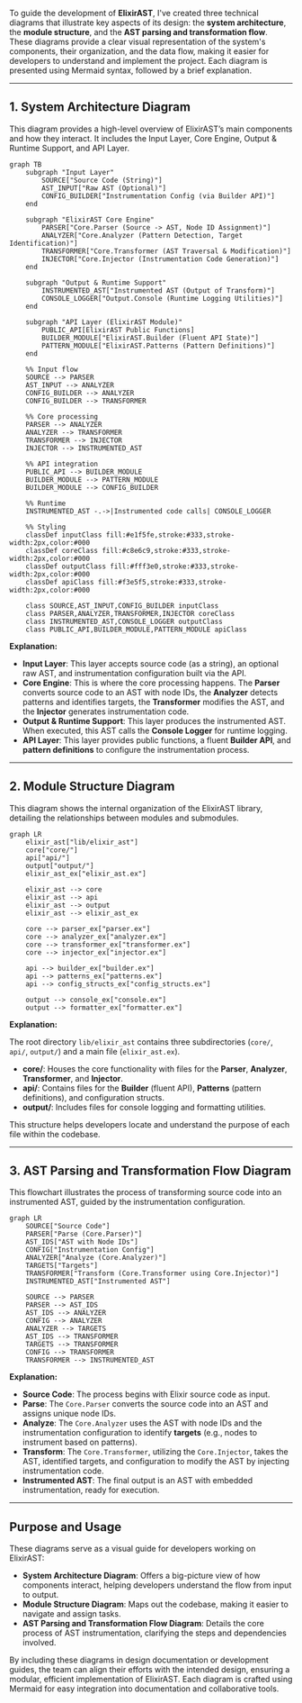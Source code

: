 To guide the development of **ElixirAST**, I've created three technical diagrams that illustrate key aspects of its design: the **system architecture**, the **module structure**, and the **AST parsing and transformation flow**. These diagrams provide a clear visual representation of the system's components, their organization, and the data flow, making it easier for developers to understand and implement the project. Each diagram is presented using Mermaid syntax, followed by a brief explanation.

---

## 1. System Architecture Diagram

This diagram provides a high-level overview of ElixirAST’s main components and how they interact. It includes the Input Layer, Core Engine, Output & Runtime Support, and API Layer.

```mermaid
graph TB
    subgraph "Input Layer"
        SOURCE["Source Code (String)"]
        AST_INPUT["Raw AST (Optional)"]
        CONFIG_BUILDER["Instrumentation Config (via Builder API)"]
    end

    subgraph "ElixirAST Core Engine"
        PARSER["Core.Parser (Source -> AST, Node ID Assignment)"]
        ANALYZER["Core.Analyzer (Pattern Detection, Target Identification)"]
        TRANSFORMER["Core.Transformer (AST Traversal & Modification)"]
        INJECTOR["Core.Injector (Instrumentation Code Generation)"]
    end

    subgraph "Output & Runtime Support"
        INSTRUMENTED_AST["Instrumented AST (Output of Transform)"]
        CONSOLE_LOGGER["Output.Console (Runtime Logging Utilities)"]
    end

    subgraph "API Layer (ElixirAST Module)"
        PUBLIC_API[ElixirAST Public Functions]
        BUILDER_MODULE["ElixirAST.Builder (Fluent API State)"]
        PATTERN_MODULE["ElixirAST.Patterns (Pattern Definitions)"]
    end

    %% Input flow
    SOURCE --> PARSER
    AST_INPUT --> ANALYZER
    CONFIG_BUILDER --> ANALYZER
    CONFIG_BUILDER --> TRANSFORMER

    %% Core processing
    PARSER --> ANALYZER
    ANALYZER --> TRANSFORMER
    TRANSFORMER --> INJECTOR
    INJECTOR --> INSTRUMENTED_AST

    %% API integration
    PUBLIC_API --> BUILDER_MODULE
    BUILDER_MODULE --> PATTERN_MODULE
    BUILDER_MODULE --> CONFIG_BUILDER

    %% Runtime
    INSTRUMENTED_AST -.->|Instrumented code calls| CONSOLE_LOGGER

    %% Styling
    classDef inputClass fill:#e1f5fe,stroke:#333,stroke-width:2px,color:#000
    classDef coreClass fill:#c8e6c9,stroke:#333,stroke-width:2px,color:#000
    classDef outputClass fill:#fff3e0,stroke:#333,stroke-width:2px,color:#000
    classDef apiClass fill:#f3e5f5,stroke:#333,stroke-width:2px,color:#000

    class SOURCE,AST_INPUT,CONFIG_BUILDER inputClass
    class PARSER,ANALYZER,TRANSFORMER,INJECTOR coreClass
    class INSTRUMENTED_AST,CONSOLE_LOGGER outputClass
    class PUBLIC_API,BUILDER_MODULE,PATTERN_MODULE apiClass
```

**Explanation:**

* **Input Layer**: This layer accepts source code (as a string), an optional raw AST, and instrumentation configuration built via the API.
* **Core Engine**: This is where the core processing happens. The **Parser** converts source code to an AST with node IDs, the **Analyzer** detects patterns and identifies targets, the **Transformer** modifies the AST, and the **Injector** generates instrumentation code.
* **Output & Runtime Support**: This layer produces the instrumented AST. When executed, this AST calls the **Console Logger** for runtime logging.
* **API Layer**: This layer provides public functions, a fluent **Builder API**, and **pattern definitions** to configure the instrumentation process.

---

## 2. Module Structure Diagram

This diagram shows the internal organization of the ElixirAST library, detailing the relationships between modules and submodules.

```mermaid
graph LR
    elixir_ast["lib/elixir_ast"]
    core["core/"]
    api["api/"]
    output["output/"]
    elixir_ast_ex["elixir_ast.ex"]

    elixir_ast --> core
    elixir_ast --> api
    elixir_ast --> output
    elixir_ast --> elixir_ast_ex

    core --> parser_ex["parser.ex"]
    core --> analyzer_ex["analyzer.ex"]
    core --> transformer_ex["transformer.ex"]
    core --> injector_ex["injector.ex"]

    api --> builder_ex["builder.ex"]
    api --> patterns_ex["patterns.ex"]
    api --> config_structs_ex["config_structs.ex"]

    output --> console_ex["console.ex"]
    output --> formatter_ex["formatter.ex"]
```

**Explanation:**

The root directory `lib/elixir_ast` contains three subdirectories (`core/`, `api/`, `output/`) and a main file (`elixir_ast.ex`).

* **core/**: Houses the core functionality with files for the **Parser**, **Analyzer**, **Transformer**, and **Injector**.
* **api/**: Contains files for the **Builder** (fluent API), **Patterns** (pattern definitions), and configuration structs.
* **output/**: Includes files for console logging and formatting utilities.

This structure helps developers locate and understand the purpose of each file within the codebase.

---

## 3. AST Parsing and Transformation Flow Diagram

This flowchart illustrates the process of transforming source code into an instrumented AST, guided by the instrumentation configuration.

```mermaid
graph LR
    SOURCE["Source Code"]
    PARSER["Parse (Core.Parser)"]
    AST_IDS["AST with Node IDs"]
    CONFIG["Instrumentation Config"]
    ANALYZER["Analyze (Core.Analyzer)"]
    TARGETS["Targets"]
    TRANSFORMER["Transform (Core.Transformer using Core.Injector)"]
    INSTRUMENTED_AST["Instrumented AST"]

    SOURCE --> PARSER
    PARSER --> AST_IDS
    AST_IDS --> ANALYZER
    CONFIG --> ANALYZER
    ANALYZER --> TARGETS
    AST_IDS --> TRANSFORMER
    TARGETS --> TRANSFORMER
    CONFIG --> TRANSFORMER
    TRANSFORMER --> INSTRUMENTED_AST
```

**Explanation:**

* **Source Code**: The process begins with Elixir source code as input.
* **Parse**: The `Core.Parser` converts the source code into an AST and assigns unique node IDs.
* **Analyze**: The `Core.Analyzer` uses the AST with node IDs and the instrumentation configuration to identify **targets** (e.g., nodes to instrument based on patterns).
* **Transform**: The `Core.Transformer`, utilizing the `Core.Injector`, takes the AST, identified targets, and configuration to modify the AST by injecting instrumentation code.
* **Instrumented AST**: The final output is an AST with embedded instrumentation, ready for execution.

---

## Purpose and Usage

These diagrams serve as a visual guide for developers working on ElixirAST:

* **System Architecture Diagram**: Offers a big-picture view of how components interact, helping developers understand the flow from input to output.
* **Module Structure Diagram**: Maps out the codebase, making it easier to navigate and assign tasks.
* **AST Parsing and Transformation Flow Diagram**: Details the core process of AST instrumentation, clarifying the steps and dependencies involved.

By including these diagrams in design documentation or development guides, the team can align their efforts with the intended design, ensuring a modular, efficient implementation of ElixirAST. Each diagram is crafted using Mermaid for easy integration into documentation and collaborative tools.
